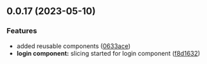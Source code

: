 ## 0.0.17 (2023-05-10)


### Features

* added reusable components ([0633ace](https://gitlab.com/paras205/boilerplate-react/commit/0633aceab1ac71fd12839eca78b7899a4eed6cbb))
* **login component:** slicing started for login component ([f8d1632](https://gitlab.com/paras205/boilerplate-react/commit/f8d163273265dc1dada652904f7cf85a60c8c16e))



